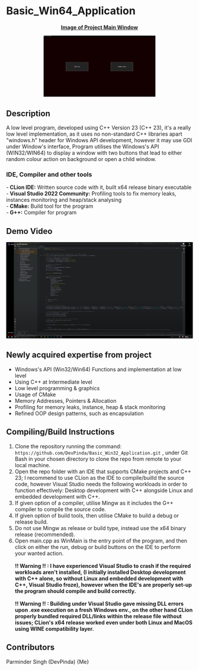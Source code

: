 # Basic_Win64_Application

<b><u><p align="center"> Image of Project Main Window </p></u></b>

<p align="center">
<img width="60%" src="media/Main_Window.png"></img>
</p>

## Description
A low level program, developed using C++ Version 23 (C++ 23), it's a really low level implementation, as it uses no non-standard C++ libraries apart "windows.h" header for Windows API development, however it may use GDI under Window's interface, 
Program utilises the Windows's API (WIN32/WIN64) to display a window with two buttons that lead to either random colour action on background or open a child window.

### IDE, Compiler and other tools
-<b> CLion IDE:</b> Written source code with it, built x64 release binary executable <br>
-<b> Visual Studio 2022 Community:</b> Profiling tools to fix memory leaks, instances monitoring and heap/stack analysing <br>
-<b> CMake:</b> Build tool for the program <br>
-<b> G++:</b> Compiler for program <br>

## Demo Video
[![Demo Video](https://raw.githubusercontent.com/DevPinda/Basic_Win32_Application/main/media/YouTube_Thumbnail.png)](https://www.youtube.com/embed/YkuXCTYdztc "Basic Win32 C++ Application")

## Newly acquired expertise from project
- Windows's API (Win32/Win64) Functions and implementation at low level
- Using C++ at Intermediate level
- Low level programming & graphics
- Usage of CMake
- Memory Addresses, Pointers & Allocation
- Profiling for memory leaks, instance, heap & stack monitoring
- Refined OOP design patterns, such as encapsulation

## Compiling/Build Instructions
1. Clone the repository running the command:  `https://github.com/DevPinda/Basic_Win32_Application.git`  , under Git Bash in your chosen directory to clone the repo from remote to your local machine.
2. Open the repo folder with an IDE that supports CMake projects and C++ 23; I recommend to use CLion as the IDE to compile/builld the source code, however Visual Studio needs the following workloads in order to function effectively: Desktop development with C++ alongside Linux and embedded development with C++. <br>
3. If given option of a compiler, utilise Mingw as it includes the G++ compiler to compile the source code.
4. If given option of build tools, then utilise CMake to build a debug or release build.
5. Do not use Mingw as release or build type, instead use the x64 binary release (recommended).
6. Open main.cpp as WinMain is the entry point of the program, and then click on either the run, debug or build buttons on the IDE to perform your wanted action. <br>
<br><b>!! Warning !! : I have experienced Visual Studio to crash if the required workloads aren't installed, (I initially installed Desktop development with C++ alone, so without Linux and embedded development with C++, Visual Studio froze), however when the IDE's are properly set-up the program should compile and build correctly.</b></br>
<br><b>!! Warning !! : Building under Visual Studio gave missing DLL errors upon .exe execution on a fresh Windows env., on the other hand CLion properly bundled required DLL/links within the release file without issues; CLion's x64 release worked even under both Linux and MacOS using WINE compatibility layer.</b>

## Contributors
Parminder Singh (DevPinda) {Me}<br>
